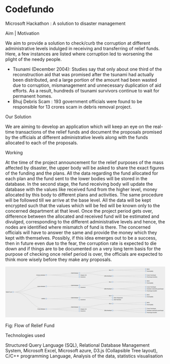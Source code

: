 # Codefundo
Microsoft Hackathon : A solution to disaster management


Aim  |  Motivation

We aim to provide a solution to check/curb the corruption at different administrative levels indulged in receiving and transferring of relief funds.
Here, a few instances are listed where corruption led to worsening the plight of the needy people.


- Tsunami (December 2004):
 Studies  say that only about one third of the reconstruction aid that was promised after the tsunami had actually been distributed, and a large portion of the amount had been wasted due to corruption, mismanagement and unnecessary duplication of aid efforts. As a result, hundreds of tsunami survivors continue to wait for permanent homes.
- Bhuj Debris Scam :
193 government officials were found to be responsible for 13 crores scam in debris removal project.  


Our Solution

We are aiming to develop an application which will keep an eye on the real-time transactions of the relief funds and document the proposals promised by the officials at different administrative levels along with the funds allocated to each of the proposals. 


Working

At the time of the project announcement for the relief purposes of the mass affected by disaster, the upper body will be asked to share the exact figures of the funding and the plans. All the data regarding the fund allocated for each plan and the fund sent to the lower bodies will be stored in the database. In the second stage, the fund receiving body will update the database with the values like received fund from the higher level, money allocated by this body to different plans and activities. The same procedure will be followed till we arrive at the base level.
All the data will be kept encrypted such that the values which will be fed will be known only to the concerned department at that level.
Once the project period gets over, difference between the allocated and received fund will be estimated and divulged, corresponding to the different administrative levels and hence, the nodes are identified where mismatch of fund is there. The concerned officials will have to answer the same and provide the money which they kept with themselves.
Possibly, if this idea emerges out to be a success, then in future even due to the fear, the corruption rate is expected to die down and if things are to be documented on a very long term basis for the purpose of checking once relief period is over, the officials are expected to think more wisely before they make any proposals.

<p align="center">
  <img src="https://github.com/ViniitMe/Light-Detector/blob/master/flow.png"/>
</p>
                           Fig: Flow of Relief Fund


Technologies used

Structured Query Language (SQL), Relational Database Management System, Microsoft Excel, Microsoft azure, D3.js (Collapsible Tree layout), C/C++ programming Language, Analysis of the data, statistics visualisation 
